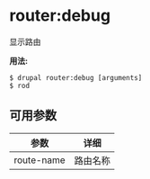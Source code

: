 # router:debug
显示路由

**用法:**
```
$ drupal router:debug [arguments]
$ rod  
```

## 可用参数
参数 | 详细
---------|-------------
route-name | 路由名称
